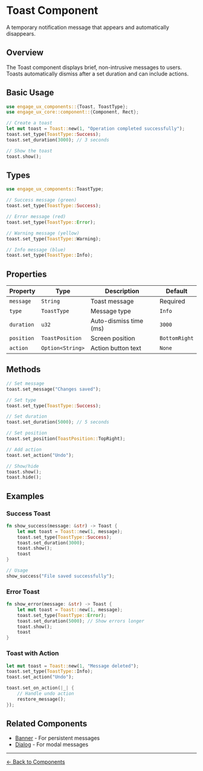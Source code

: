 # Toast Component

A temporary notification message that appears and automatically disappears.

## Overview

The Toast component displays brief, non-intrusive messages to users. Toasts automatically dismiss after a set duration and can include actions.

## Basic Usage

```rust
use engage_ux_components::{Toast, ToastType};
use engage_ux_core::component::{Component, Rect};

// Create a toast
let mut toast = Toast::new(1, "Operation completed successfully");
toast.set_type(ToastType::Success);
toast.set_duration(3000); // 3 seconds

// Show the toast
toast.show();
```

## Types

```rust
use engage_ux_components::ToastType;

// Success message (green)
toast.set_type(ToastType::Success);

// Error message (red)
toast.set_type(ToastType::Error);

// Warning message (yellow)
toast.set_type(ToastType::Warning);

// Info message (blue)
toast.set_type(ToastType::Info);
```

## Properties

| Property | Type | Description | Default |
|----------|------|-------------|---------|
| `message` | `String` | Toast message | Required |
| `type` | `ToastType` | Message type | `Info` |
| `duration` | `u32` | Auto-dismiss time (ms) | `3000` |
| `position` | `ToastPosition` | Screen position | `BottomRight` |
| `action` | `Option<String>` | Action button text | `None` |

## Methods

```rust
// Set message
toast.set_message("Changes saved");

// Set type
toast.set_type(ToastType::Success);

// Set duration
toast.set_duration(5000); // 5 seconds

// Set position
toast.set_position(ToastPosition::TopRight);

// Add action
toast.set_action("Undo");

// Show/hide
toast.show();
toast.hide();
```

## Examples

### Success Toast

```rust
fn show_success(message: &str) -> Toast {
    let mut toast = Toast::new(1, message);
    toast.set_type(ToastType::Success);
    toast.set_duration(3000);
    toast.show();
    toast
}

// Usage
show_success("File saved successfully");
```

### Error Toast

```rust
fn show_error(message: &str) -> Toast {
    let mut toast = Toast::new(1, message);
    toast.set_type(ToastType::Error);
    toast.set_duration(5000); // Show errors longer
    toast.show();
    toast
}
```

### Toast with Action

```rust
let mut toast = Toast::new(1, "Message deleted");
toast.set_type(ToastType::Info);
toast.set_action("Undo");

toast.set_on_action(|_| {
    // Handle undo action
    restore_message();
});
```

## Related Components

- [Banner](banner.md) - For persistent messages
- [Dialog](dialog.md) - For modal messages

---

[← Back to Components](index.md)
